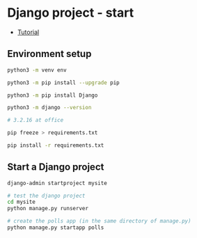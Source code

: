 # Django project - start

- [Tutorial](https://docs.djangoproject.com/en/3.2/intro/tutorial01/)

## Environment setup

```sh
python3 -m venv env

python3 -m pip install --upgrade pip

python3 -m pip install Django

python3 -m django --version

# 3.2.16 at office

pip freeze > requirements.txt

pip install -r requirements.txt
```

## Start a Django project

```sh
django-admin startproject mysite

# test the django project
cd mysite
python manage.py runserver

# create the polls app (in the same directory of manage.py)
python manage.py startapp polls
```
